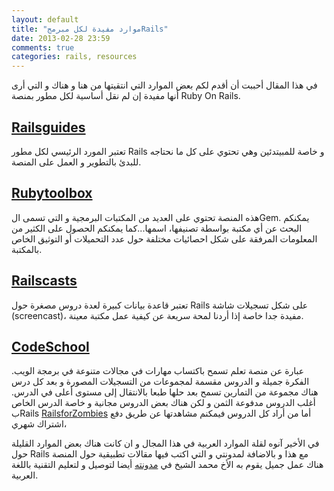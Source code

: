 ```yaml
---
layout: default
title: "موارد مفيدة لكل مبرمجRails"
date: 2013-02-28 23:59
comments: true
categories: rails, resources
---
```

في هذا المقال أحببت أن أقدم لكم بعض الموارد التي انتقيتها من هنا و هناك و التي أرى أنها مفيدة إن لم نقل أساسية لكل مطور بمنصة Ruby On Rails.
<!-- more -->
[Railsguides](http://edgeguides.rubyonrails.org/)
----------------
تعتبر المورد الرئيسي لكل مطور Rails و خاصة للمبيتدئين وهي تحتوي على كل ما نحتاجه للبدئ بالتطوير و العمل على المنصة.

[Rubytoolbox](https://www.ruby-toolbox.com/)  
-----------------
هذه المنصة تحتوي على العديد من المكتبات البرمجية و التي تسمى الGem. يمكنكم البحث عن أي مكتبة بواسطة تصنيفها، اسمها...كما يمكنكم الحصول على الكثير من المعلومات المرفقة على شكل احصائيات مختلفة حول عدد التحميلات أو التوثيق الخاص بالمكتبة.

[Railscasts](http://railscasts.com/)
----------------

تعتبر قاعدة بيانات كبيرة لعدة دروس مصغرة حول Rails على شكل تسجيلات شاشة (screencast)، مفيدة جدا خاصة إذا أردنا لمحة سريعة عن كيفية عمل مكتبة معينة. 

[CodeSchool](http://www.codeschool.com/)
------------------
عبارة عن منصة تعلم تسمح باكتساب مهارات في مجالات متنوعة في برمجة الويب. الفكرة جميلة و الدروس مقسمة لمجموعات من التسجيلات المصورة و بعد كل درس هناك مجموعة من التمارين تسمح بعد حلها طبعا بالانتقال إلى مستوى أعلى في الدرس. أغلب الدروس مدفوعة الثمن و لكن هناك بعض الدروس مجانية و خاصة الدرس الخاص بRails  [RailsforZombies](http://www.codeschool.com/courses/rails-for-zombies-redux/) أما من أراد كل الدروس فيمكنم مشاهدتها عن طريق دفع اشتراك شهري،

في الأخير آنوه لقلة الموارد العربية في هذا المجال و ان كانت هناك بعض الموارد القليلة حول Rails مع هذا و بالاضافة لمدونتي و التي اكتب فيها مقالات تطبيقية حول المنصة هناك عمل جميل يقوم به الأخ محمد الشيخ في  [مدونته](http://blog.msheikh.me/) أيضا لتوصيل و لتعليم التقنية باللغة العربية.




